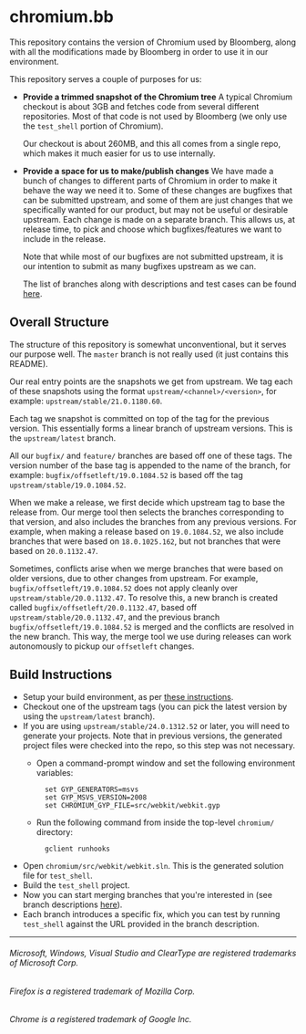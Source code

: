 # chromium.bb

This repository contains the version of Chromium used by Bloomberg, along with
all the modifications made by Bloomberg in order to use it in our environment.

This repository serves a couple of purposes for us:

* **Provide a trimmed snapshot of the Chromium tree**
  A typical Chromium checkout is about 3GB and fetches code from several
different repositories.  Most of that code is not used by Bloomberg (we only
use the `test_shell` portion of Chromium).

  Our checkout is about 260MB, and this all comes from a single repo, which
makes it much easier for us to use internally.

* **Provide a space for us to make/publish changes**
  We have made a bunch of changes to different parts of Chromium in order to
make it behave the way we need it to.  Some of these changes are bugfixes that
can be submitted upstream, and some of them are just changes that we
specifically wanted for our product, but may not be useful or desirable
upstream.  Each change is made on a separate branch.  This allows us, at
release time, to pick and choose which bugfixes/features we want to include in
the release.

  Note that while most of our bugfixes are not submitted upstream, it is our
intention to submit as many bugfixes upstream as we can.

  The list of branches along with descriptions and test cases can be found
[here](http://bloomberg.github.com/chromium.bb/).


## Overall Structure

The structure of this repository is somewhat unconventional, but it serves our
purpose well.  The `master` branch is not really used (it just contains this
README).

Our real entry points are the snapshots we get from upstream.  We tag each of
these snapshots using the format `upstream/<channel>/<version>`, for example:
`upstream/stable/21.0.1180.60`.

Each tag we snapshot is committed on top of the tag for the previous version.
This essentially forms a linear branch of upstream versions.  This is the
<code>upstream/latest</code> branch.

All our `bugfix/` and `feature/` branches are based off one of these tags.  The
version number of the base tag is appended to the name of the branch, for
example: `bugfix/offsetleft/19.0.1084.52` is based off the tag
`upstream/stable/19.0.1084.52`.

When we make a release, we first decide which upstream tag to base the release
from.  Our merge tool then selects the branches corresponding to that version,
and also includes the branches from any previous versions.  For example, when
making a release based on `19.0.1084.52`, we also include branches that were
based on `18.0.1025.162`, but not branches that were based on `20.0.1132.47`.

Sometimes, conflicts arise when we merge branches that were based on older
versions, due to other changes from upstream.  For example,
`bugfix/offsetleft/19.0.1084.52` does not apply cleanly over
`upstream/stable/20.0.1132.47`.  To resolve this, a new branch is created
called `bugfix/offsetleft/20.0.1132.47`, based off
`upstream/stable/20.0.1132.47`, and the previous branch
`bugfix/offsetleft/19.0.1084.52` is merged and the conflicts are resolved in
the new branch.  This way, the merge tool we use during releases can work
autonomously to pickup our `offsetleft` changes.


## Build Instructions

* Setup your build environment, as per [these
  instructions](http://www.chromium.org/developers/how-tos/build-instructions-windows).
* Checkout one of the upstream tags (you can pick the latest version by using
  the `upstream/latest` branch).
* If you are using `upstream/stable/24.0.1312.52` or later, you will need to
  generate your projects.  Note that in previous versions, the generated
  project files were checked into the repo, so this step was not necessary.
    * Open a command-prompt window and set the following environment variables:

            set GYP_GENERATORS=msvs
            set GYP_MSVS_VERSION=2008
            set CHROMIUM_GYP_FILE=src/webkit/webkit.gyp

    * Run the following command from inside the top-level `chromium/` directory:

            gclient runhooks

* Open `chromium/src/webkit/webkit.sln`.  This is the generated solution file
  for `test_shell`.
* Build the `test_shell` project.
* Now you can start merging branches that you're interested in (see branch
  descriptions [here](http://bloomberg.github.com/chromium.bb/)).
* Each branch introduces a specific fix, which you can test by running
  `test_shell` against the URL provided in the branch description.

---
###### Microsoft, Windows, Visual Studio and ClearType are registered trademarks of Microsoft Corp.
###### Firefox is a registered trademark of Mozilla Corp.
###### Chrome is a registered trademark of Google Inc.
